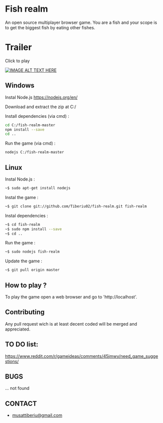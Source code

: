 Fish realm
====

An open source multiplayer browser game. You are a fish and your scope is to get the biggest fish by eating other fishes.

Trailer
====

Click to play

[![IMAGE ALT TEXT HERE](https://img.youtube.com/vi/zyrMORbMCNs/0.jpg)](https://www.youtube.com/watch?v=zyrMORbMCNs)

## Windows

Instal Node.js
https://nodejs.org/en/

Download and extract the zip at C:/

Install dependencies (via cmd) :
```sh
cd C:/fish-realm-master
npm install --save
cd ..
```

Run the game (via cmd) :
```sh
nodejs C:/fish-realm-master
```

## Linux

Instal Node.js :
```sh
~$ sudo apt-get install nodejs
```

Instal the game :
```sh
~$ git clone git://github.com/Tiberiu02/fish-realm.git fish-realm
```

Instal dependencies :
```sh
~$ cd fish-realm
~$ sudo npm install --save
~$ cd ..
```

Run the game :
```sh
~$ sudo nodejs fish-realm
```

Update the game :
```sh
~$ git pull origin master
```

## How to play ?

To play the game open a web browser and go to 'http://localhost'.

## Contributing

Any pull request wich is at least decent coded will be merged and appreciated.

## TO DO list:

https://www.reddit.com/r/gameideas/comments/45jmwy/need_game_suggestions/

## BUGS

... not found

## CONTACT

- musattiberiu@gmail.com
